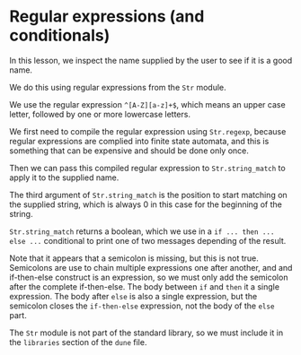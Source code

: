 # Regular expressions (and conditionals)

In this lesson, we inspect the name supplied by the user to see if it is a good name.

We do this using regular expressions from the `Str` module.

We use the regular expression `^[A-Z][a-z]+$`, which means an upper case letter, followed by one or more lowercase letters.

We first need to compile the regular expression using `Str.regexp`, because regular expressions are complied into finite state automata, and this is something that can be expensive and should be done only once.

Then we can pass this compiled regular expression to `Str.string_match` to apply it to the supplied name.

The third argument of `Str.string_match` is the position to start matching on the supplied string, which is always 0 in this case for the beginning of the string.

`Str.string_match` returns a boolean, which we use in a `if ... then ... else ...` conditional to print one of two messages depending of the result.

Note that it appears that a semicolon is missing, but this is not true. Semicolons are use to chain multiple expressions one after another, and and if-then-else construct is an expression, so we must only add the semicolon after the complete if-then-else. The body between `if` and `then` it a single expression. The body after `else` is also a single expression, but the semicolon closes the `if-then-else` expression, not the body of the `else` part.

The `Str` module is not part of the standard library, so we must include it in the `libraries` section of the `dune` file.

